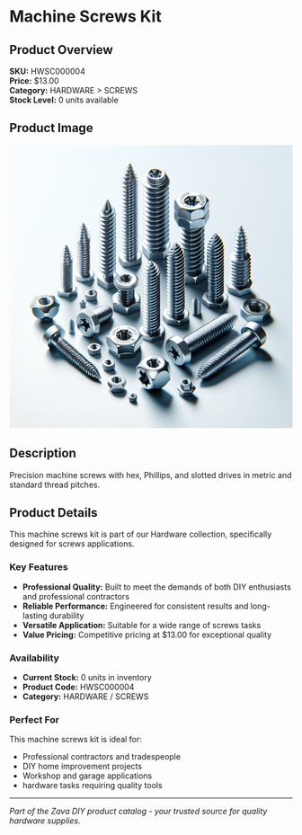 # Machine Screws Kit

## Product Overview

**SKU:** HWSC000004  
**Price:** $13.00  
**Category:** HARDWARE > SCREWS  
**Stock Level:** 0 units available  

## Product Image

![Machine Screws Kit](https://raw.githubusercontent.com/microsoft/ai-tour-26-zava-diy-dataset-plus-mcp/refs/heads/main/images/hardware_screws_machine_screws_kit_20250620_195239.png)

## Description

Precision machine screws with hex, Phillips, and slotted drives in metric and standard thread pitches.

## Product Details

This machine screws kit is part of our Hardware collection, specifically designed for screws applications. 

### Key Features

- **Professional Quality:** Built to meet the demands of both DIY enthusiasts and professional contractors
- **Reliable Performance:** Engineered for consistent results and long-lasting durability
- **Versatile Application:** Suitable for a wide range of screws tasks
- **Value Pricing:** Competitive pricing at $13.00 for exceptional quality

### Availability

- **Current Stock:** 0 units in inventory
- **Product Code:** HWSC000004
- **Category:** HARDWARE / SCREWS

### Perfect For

This machine screws kit is ideal for:
- Professional contractors and tradespeople
- DIY home improvement projects  
- Workshop and garage applications
- hardware tasks requiring quality tools

---

*Part of the Zava DIY product catalog - your trusted source for quality hardware supplies.*
